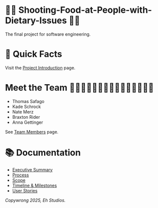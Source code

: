 # 🍦🥜 Shooting-Food-at-People-with-Dietary-Issues 🍩🍞
The final project for software engineering.

# 📝 Quick Facts
Visit the [Project Introduction](https://github.com/kiffit/Shooting-Food-at-People-with-Dietary-Issues/blob/main/Documentation/Project-Introduction.md) page.

# Meet the Team 🧍🏻‍♂️🧍🏼‍♂️🧍🏼‍♂️🧍🏽‍♂️🧍🏻‍♀️
- Thomas Safago
- Kade Schrock
- Nate Merz
- Braxton Rider
- Anna Gettinger

See [Team Members](https://github.com/kiffit/Shooting-Food-at-People-with-Dietary-Issues/tree/main/Documentation/Team-Members) page.

# 📚 Documentation
- [Executive Summary](https://github.com/kiffit/Shooting-Food-at-People-with-Dietary-Issues/blob/main/Documentation/Executive-Summary.md)
- [Process](https://github.com/kiffit/Shooting-Food-at-People-with-Dietary-Issues/blob/main/Documentation/Process.md)
- [Scope](https://github.com/kiffit/Shooting-Food-at-People-with-Dietary-Issues/blob/main/Documentation/Scope.md)
- [Timeline & Milestones](https://github.com/kiffit/Shooting-Food-at-People-with-Dietary-Issues/tree/main/Documentation/Timeline)
- [User Stories](https://github.com/kiffit/Shooting-Food-at-People-with-Dietary-Issues/tree/main/Documentation/User-Stories)

_Copywrong 2025, Eh Studios._
